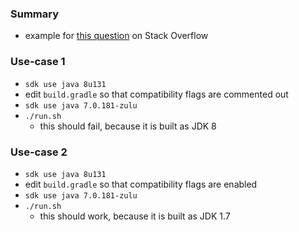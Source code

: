 
### Summary

* example for [this question](https://stackoverflow.com/questions/64489426) on Stack Overflow

### Use-case 1

* `sdk use java 8u131`
* edit `build.gradle` so that compatibility flags are commented out 
* `sdk use java 7.0.181-zulu`
* `./run.sh`
    - this should fail, because it is built as JDK 8 

### Use-case 2

* `sdk use java 8u131`
* edit `build.gradle` so that compatibility flags are enabled
* `sdk use java 7.0.181-zulu`
* `./run.sh`
    - this should work, because it is built as JDK 1.7 
